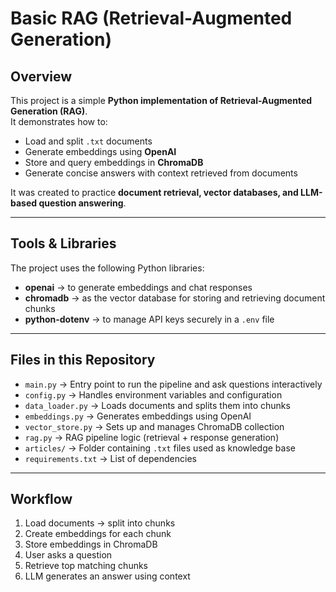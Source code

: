 # Basic RAG (Retrieval-Augmented Generation)

## Overview  
This project is a simple **Python implementation of Retrieval-Augmented Generation (RAG)**.  
It demonstrates how to:  
- Load and split `.txt` documents  
- Generate embeddings using **OpenAI**  
- Store and query embeddings in **ChromaDB**  
- Generate concise answers with context retrieved from documents  

It was created to practice **document retrieval, vector databases, and LLM-based question answering**.  

---

## Tools & Libraries  
The project uses the following Python libraries:  
- **openai** → to generate embeddings and chat responses  
- **chromadb** → as the vector database for storing and retrieving document chunks  
- **python-dotenv** → to manage API keys securely in a `.env` file  

---

## Files in this Repository  
- `main.py` → Entry point to run the pipeline and ask questions interactively  
- `config.py` → Handles environment variables and configuration  
- `data_loader.py` → Loads documents and splits them into chunks  
- `embeddings.py` → Generates embeddings using OpenAI  
- `vector_store.py` → Sets up and manages ChromaDB collection  
- `rag.py` → RAG pipeline logic (retrieval + response generation)  
- `articles/` → Folder containing `.txt` files used as knowledge base  
- `requirements.txt` → List of dependencies  

---

## Workflow  
1. Load documents → split into chunks  
2. Create embeddings for each chunk  
3. Store embeddings in ChromaDB  
4. User asks a question  
5. Retrieve top matching chunks  
6. LLM generates an answer using context 
